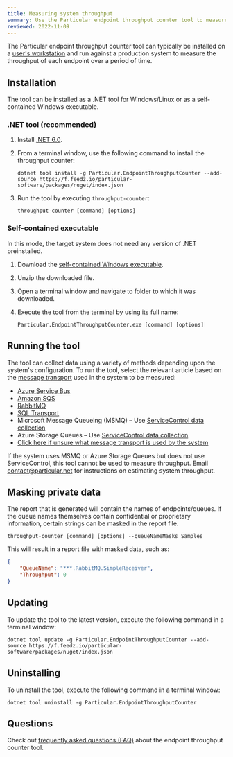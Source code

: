 ```yaml
---
title: Measuring system throughput
summary: Use the Particular endpoint throughput counter tool to measure the throughput of an NServiceBus system.
reviewed: 2022-11-09
---
```


The Particular endpoint throughput counter tool can typically be installed on a [user's workstation](/nservicebus/throughput-tool/faq#does-the-tool-need-to-run-on-my-production-server) and run against a production system to measure the throughput of each endpoint over a period of time.

## Installation

The tool can be installed as a .NET tool for Windows/Linux or as a self-contained Windows executable.

### .NET tool (recommended)

1. Install [.NET 6.0](https://dotnet.microsoft.com/en-us/download).
1. From a terminal window, use the following command to install the throughput counter:

    ```shell
    dotnet tool install -g Particular.EndpointThroughputCounter --add-source https://f.feedz.io/particular-software/packages/nuget/index.json
    ```

1. Run the tool by executing `throughput-counter`:

    ```shell
    throughput-counter [command] [options]
    ```

### Self-contained executable

In this mode, the target system does not need any version of .NET preinstalled.

1. Download the [self-contained Windows executable](https://s3.amazonaws.com/particular.downloads/EndpointThroughputCounter/Particular.EndpointThroughputCounter.zip).
1. Unzip the downloaded file.
1. Open a terminal window and navigate to folder to which it was downloaded.
1. Execute the tool from the terminal by using its full name:

    ```shell
    Particular.EndpointThroughputCounter.exe [command] [options]
    ```

## Running the tool

The tool can collect data using a variety of methods depending upon the system's configuration. To run the tool, select the relevant article based on the [message transport](/transports/) used in the system to be measured:

* [Azure Service Bus](azure-service-bus.md)
* [Amazon SQS](amazon-sqs.md)
* [RabbitMQ](rabbitmq.md)
* [SQL Transport](sql-transport.md)
* Microsoft Message Queueing (MSMQ) – Use [ServiceControl data collection](service-control.md)
* Azure Storage Queues – Use [ServiceControl data collection](service-control.md)
* [Click here if unsure what message transport is used by the system](determine-transport.md)

If the system uses MSMQ or Azure Storage Queues but does not use ServiceControl, this tool cannot be used to measure throughput. Email <a href="mailto:contact@particular.net">contact@particular.net</a> for instructions on estimating system throughput.

## Masking private data

The report that is generated will contain the names of endpoints/queues. If the queue names themselves contain confidential or proprietary information, certain strings can be masked in the report file.

```shell
throughput-counter [command] [options] --queueNameMasks Samples
```

This will result in a report file with masked data, such as:

```json
{
    "QueueName": "***.RabbitMQ.SimpleReceiver",
    "Throughput": 0
}
```

## Updating

To update the tool to the latest version, execute the following command in a terminal window:

```shell
dotnet tool update -g Particular.EndpointThroughputCounter --add-source https://f.feedz.io/particular-software/packages/nuget/index.json
```

## Uninstalling

To uninstall the tool, execute the following command in a terminal window:

```shell
dotnet tool uninstall -g Particular.EndpointThroughputCounter
```

## Questions

Check out [frequently asked questions (FAQ)](faq.md) about the endpoint throughput counter tool.
